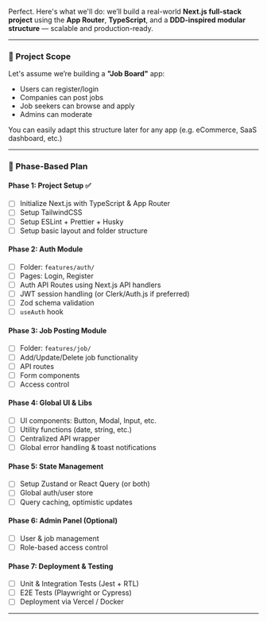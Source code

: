 Perfect. Here's what we'll do: we’ll build a real-world **Next.js full-stack project** using the **App Router**, **TypeScript**, and a **DDD-inspired modular structure** — scalable and production-ready.

---

### 🚀 Project Scope

Let's assume we’re building a **"Job Board"** app:

- Users can register/login
- Companies can post jobs
- Job seekers can browse and apply
- Admins can moderate

You can easily adapt this structure later for any app (e.g. eCommerce, SaaS dashboard, etc.)

---

### 📁 Phase-Based Plan

#### **Phase 1: Project Setup** ✅

- [ ] Initialize Next.js with TypeScript & App Router
- [ ] Setup TailwindCSS
- [ ] Setup ESLint + Prettier + Husky
- [ ] Setup basic layout and folder structure

#### **Phase 2: Auth Module**

- [ ] Folder: `features/auth/`
- [ ] Pages: Login, Register
- [ ] Auth API Routes using Next.js API handlers
- [ ] JWT session handling (or Clerk/Auth.js if preferred)
- [ ] Zod schema validation
- [ ] `useAuth` hook

#### **Phase 3: Job Posting Module**

- [ ] Folder: `features/job/`
- [ ] Add/Update/Delete job functionality
- [ ] API routes
- [ ] Form components
- [ ] Access control

#### **Phase 4: Global UI & Libs**

- [ ] UI components: Button, Modal, Input, etc.
- [ ] Utility functions (date, string, etc.)
- [ ] Centralized API wrapper
- [ ] Global error handling & toast notifications

#### **Phase 5: State Management**

- [ ] Setup Zustand or React Query (or both)
- [ ] Global auth/user store
- [ ] Query caching, optimistic updates

#### **Phase 6: Admin Panel (Optional)**

- [ ] User & job management
- [ ] Role-based access control

#### **Phase 7: Deployment & Testing**

- [ ] Unit & Integration Tests (Jest + RTL)
- [ ] E2E Tests (Playwright or Cypress)
- [ ] Deployment via Vercel / Docker

---
